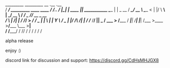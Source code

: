 

  _________                              _________             __  .__                  .__                     
 /   _____/__ _________  ____   ____    /   _____/__.__. _____/  |_|  |__   ____   _____|__|_______ ___________ 
 \_____  \|  |  \_  __ \/ ___\_/ __ \   \_____  <   |  |/    \   __\  |  \_/ __ \ /  ___/  \___   // __ \_  __ \
 /        \  |  /|  | \/ /_/  >  ___/   /        \___  |   |  \  | |   Y  \  ___/ \___ \|  |/    /\  ___/|  | \/
/_______  /____/ |__|  \___  / \___  > /_______  / ____|___|  /__| |___|  /\___  >____  >__/_____ \\___  >__|   
        \/            /_____/      \/          \/\/         \/          \/     \/     \/         \/    \/       


alpha release

enjoy :)

discord link for discussion and support:  https://discord.gg/CdHsMHJGX8
